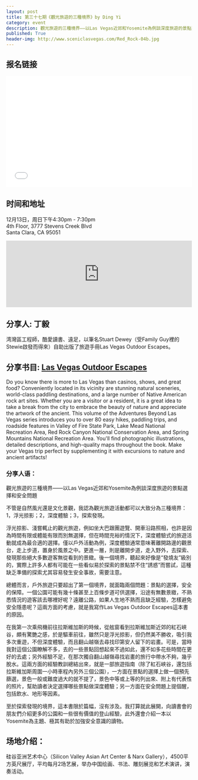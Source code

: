 ```yaml
---
layout: post
title: 第三十七期《觀光旅遊的三種境界》by Ding Yi
category: event
description: 觀光旅遊的三種境界——以Las Vegas近郊和Yosemite為例談深度旅遊的景點選擇和安全問題
published: True
header-img: http://www.sceniclasvegas.com/Red_Rock-04b.jpg
---
```


## 报名链接

<div style="width:100%; text-align:left;" ><iframe  src="//eventbrite.com/tickets-external?eid=19892207127&ref=etckt" frameborder="0" height="300" width="100%" vspace="0" hspace="0" marginheight="5" marginwidth="5" scrolling="auto" allowtransparency="true"></iframe></div>

## 时间和地址

12月13日，周日下午4:30pm - 7:30pm  
4th Floor, 3777 Stevens Creek Blvd  
Santa Clara, CA 95051

<iframe width="100%" height="180" frameborder="0" style="border:0"
src="https://www.google.com/maps/embed/v1/place?q=3777%20Stevens%20Creek%20Blvd%20Santa%20Clara%2C%20CA%2095054&key=AIzaSyBU8Fpde0IWAvSPYuvrpcjOHm_8scuCusk" allowfullscreen></iframe>

## 分享人: 丁毅

湾灣區工程師，酷愛讀書、遠足，以筆名Stuart Dewey（受Family Guy裡的Stewie啟發而得來）自助出版了旅遊手冊Las Vegas Outdoor Escapes。

## 分享书目: [Las Vegas Outdoor Escapes](http://www.amazon.com/Las-Vegas-Outdoor-Escapes-Adventures-ebook/dp/B00LHKKNSQ)

Do you know there is more to Las Vegas than casinos, shows, and great food? Conveniently located in its vicinity are stunning natural sceneries, world-class paddling destinations, and a large number of Native American rock art sites. Whether you are a visitor or a resident, it is a great idea to take a break from the city to embrace the beauty of nature and appreciate the artwork of the ancient. This volume of the Adventures Beyond Las Vegas series introduces you to over 80 easy hikes, paddling trips, and roadside features in Valley of Fire State Park, Lake Mead National Recreation Area, Red Rock Canyon National Conservation Area, and Spring Mountains National Recreation Area. You'll find photographic illustrations, detailed descriptions, and high-quality maps throughout the book. Make your Vegas trip perfect by supplementing it with excursions to nature and ancient artifacts!

### 分享人语：

觀光旅遊的三種境界——以Las Vegas近郊和Yosemite為例談深度旅遊的景點選擇和安全問題

不管是自然風光還是文化景觀，我認為觀光旅遊活動都可以大致分為三種境界：1，浮光掠影；2，深度體驗；3，探索發現。

浮光掠影、淺嘗輒止的觀光旅遊，例如坐大巴跟團遊覽、開車沿路照相，也許是因為時間有限或體能有限而別無選擇，但在時間充裕的情況下，深度體驗式的旅遊活動就成為最合適的選擇。僅以戶外活動為例，深度體驗通常意味著離開路邊的觀景台，走上步道，置身於風景之中。更進一層，則是離開步道，走入野外，去探索、發現那些絕大多數遊客無從看到的景緻。後一個境界，聽起來好像是“發燒友”級別的，實際上許多人都有可能在一些看似易於探索的景點禁不住“誘惑”而嘗試，這種缺乏準備的探索尤其容易發生安全事故，需要注意。

總體而言，戶外旅遊只要超出了第一個境界，就面臨兩個問題：景點的選擇，安全的保障。一個公園可能有幾十條甚至上百條步道可供選擇，沿途有無數景緻，不熟悉情況的遊客該去哪裡好呢？遠離公路，如果人生地不熟而且缺乏經驗，怎樣避免安全隱患呢？這兩方面的考慮，就是我寫作Las Vegas Outdoor Escapes這本書的原因。

在我第一次乘飛機前往拉斯維加斯的時候，從舷窗看到拉斯維加斯近郊的紅石峽谷，頗有驚艷之感，於是驅車前往，雖然只是浮光掠影，但仍然美不勝收，吸引我多次重遊，不但深度體驗，而且翻山越嶺去尋找印第安人留下的岩畫。可是，當時我對這個公園瞭解不多，去的一些景點回想起來不過如此，還不如多花些時間在更好的去處；另外經驗不足，在那次獨自翻山越嶺尋找岩畫的旅行中帶水不夠，幾乎脫水。這兩方面的經驗教訓總結出來，就是一部旅遊指南（除了紅石峽谷，還包括拉斯維加斯周圍一小時車程內另外三個公園），一方面在景點的選擇上做一個預先篩選，景色一般或難度過大的就不提了，景色中等或上等的列出來、附上有代表性的照片，幫助讀者決定選擇哪些景點做深度體驗；另一方面在安全問題上提個醒，包括飲水、地形等因素。

至於探索發現的境界，這本書限於篇幅，沒有涉及。我打算就此展開，向讀書會的朋友們介紹更多的公園和一些很有價值的登山經驗，此外還會介紹一本以Yosemite為主題、極其有助於加強安全意識的讀物。

## 场地介绍：

硅谷亚洲艺术中心（Silicon Valley Asian Art Center & Narx Gallery），4500平方英尺展厅，平均每月2场艺展，举办中国绘画、书法、雕刻展览和艺术演讲，演奏活动。

